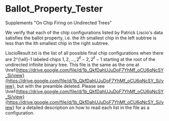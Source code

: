 # Ballot_Property_Tester
Supplements "On Chip Firing on Undirected Trees"

We verify that each of the chip configurations listed by Patrick Liscio's data satisfies the ballot property, i.e. the ith smallest chip in the left subtree is less than the ith smallest chip in the right subtree.

LiscioResult.txt is the list of all possible final chip configurations when there are 2^{\ell}-1 labeled chips $1, 2, \dots, 2^{\ell}-2, 2^{\ell}-1$ starting at the root of the undirected infinite binary tree. This file is the same as the one at \href{https://drive.google.com/file/d/1b_QkfDahUJuDoF7YhMf_oCU6qNcSY_Sj/view}{https://drive.google.com/file/d/1b_QkfDahUJuDoF7YhMf_oCU6qNcSY_Sj/view}, but with the preamble deleted. Please see \href{https://drive.google.com/file/d/1b_QkfDahUJuDoF7YhMf_oCU6qNcSY_Sj/view}{https://drive.google.com/file/d/1b_QkfDahUJuDoF7YhMf_oCU6qNcSY_Sj/view} for a detailed description on how to read each list in the file as a configuration.

